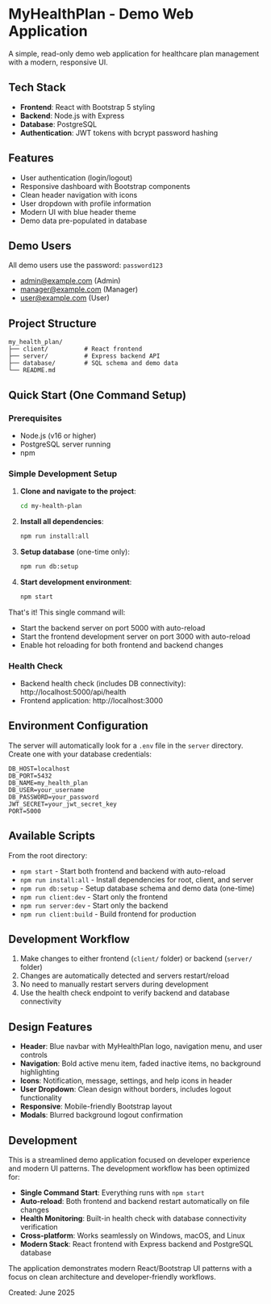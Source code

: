# MyHealthPlan - Demo Web Application

A simple, read-only demo web application for healthcare plan management with a modern, responsive UI.

## Tech Stack

- **Frontend**: React with Bootstrap 5 styling
- **Backend**: Node.js with Express
- **Database**: PostgreSQL
- **Authentication**: JWT tokens with bcrypt password hashing

## Features

- User authentication (login/logout)
- Responsive dashboard with Bootstrap components
- Clean header navigation with icons
- User dropdown with profile information
- Modern UI with blue header theme
- Demo data pre-populated in database

## Demo Users

All demo users use the password: `password123`

- admin@example.com (Admin)
- manager@example.com (Manager) 
- user@example.com (User)

## Project Structure

```
my_health_plan/
├── client/          # React frontend
├── server/          # Express backend API
├── database/        # SQL schema and demo data
└── README.md
```

## Quick Start (One Command Setup)

### Prerequisites
- Node.js (v16 or higher)
- PostgreSQL server running
- npm

### Simple Development Setup

1. **Clone and navigate to the project**:
   ```bash
   cd my-health-plan
   ```

2. **Install all dependencies**:
   ```bash
   npm run install:all
   ```

3. **Setup database** (one-time only):
   ```bash
   npm run db:setup
   ```

4. **Start development environment**:
   ```bash
   npm start
   ```

That's it! This single command will:
- Start the backend server on port 5000 with auto-reload
- Start the frontend development server on port 3000 with auto-reload
- Enable hot reloading for both frontend and backend changes

### Health Check
- Backend health check (includes DB connectivity): http://localhost:5000/api/health
- Frontend application: http://localhost:3000

## Environment Configuration

The server will automatically look for a `.env` file in the `server` directory. Create one with your database credentials:

```
DB_HOST=localhost
DB_PORT=5432
DB_NAME=my_health_plan
DB_USER=your_username
DB_PASSWORD=your_password
JWT_SECRET=your_jwt_secret_key
PORT=5000
```

## Available Scripts

From the root directory:

- `npm start` - Start both frontend and backend with auto-reload
- `npm run install:all` - Install dependencies for root, client, and server
- `npm run db:setup` - Setup database schema and demo data (one-time)
- `npm run client:dev` - Start only the frontend
- `npm run server:dev` - Start only the backend
- `npm run client:build` - Build frontend for production

## Development Workflow

1. Make changes to either frontend (`client/` folder) or backend (`server/` folder)
2. Changes are automatically detected and servers restart/reload
3. No need to manually restart servers during development
4. Use the health check endpoint to verify backend and database connectivity

## Design Features

- **Header**: Blue navbar with MyHealthPlan logo, navigation menu, and user controls
- **Navigation**: Bold active menu item, faded inactive items, no background highlighting
- **Icons**: Notification, message, settings, and help icons in header
- **User Dropdown**: Clean design without borders, includes logout functionality
- **Responsive**: Mobile-friendly Bootstrap layout
- **Modals**: Blurred background logout confirmation

## Development

This is a streamlined demo application focused on developer experience and modern UI patterns. The development workflow has been optimized for:

- **Single Command Start**: Everything runs with `npm start`
- **Auto-reload**: Both frontend and backend restart automatically on file changes  
- **Health Monitoring**: Built-in health check with database connectivity verification
- **Cross-platform**: Works seamlessly on Windows, macOS, and Linux
- **Modern Stack**: React frontend with Express backend and PostgreSQL database

The application demonstrates modern React/Bootstrap UI patterns with a focus on clean architecture and developer-friendly workflows.

Created: June 2025
